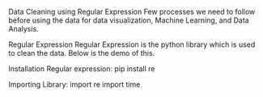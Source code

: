 Data Cleaning using Regular Expression
Few processes we need to follow before using the data for data visualization, Machine Learning, and Data Analysis.

Regular Expression
Regular Expression is the python library which is used to clean the data. Below is the demo of this.

Installation Regular expression:
pip install re

Importing Library: import re import time
